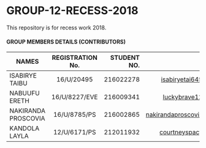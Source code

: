 # GROUP-12-RECESS-2018
This repository is for recess work 2018.
#### GROUP MEMBERS DETAILS (CONTRIBUTORS)

| NAMES         | REGISTRATION No.| STUDENT NO.|EMAIL  |
| ------------- |:-------------:| -----:| -----:|
| ISABIRYE TAIBU | 16/U/20495 | 216022278|isabiryetai645@gmail.com |
|NABUUFU ERETH   | 16/U/8227/EVE|  216009341|luckybrave12@gmail.com|
| NAKIRANDA PROSCOVIA | 16/U/8785/PS| 216002865|nakirandaproscovia@gmail.com |
|KANDOLA LAYLA | 12/U/6171/PS|  212011932|courtneyspacy@gmail.com|

